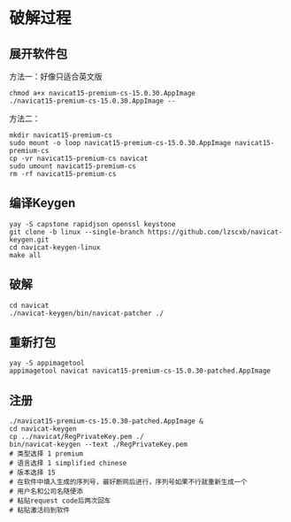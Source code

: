 # 破解过程

## 展开软件包

方法一：好像只适合英文版

```shell
chmod a+x navicat15-premium-cs-15.0.30.AppImage
./navicat15-premium-cs-15.0.30.AppImage --
```

方法二：

```shell
mkdir navicat15-premium-cs
sudo mount -o loop navicat15-premium-cs-15.0.30.AppImage navicat15-premium-cs
cp -vr navicat15-premium-cs navicat
sudo umount navicat15-premium-cs
rm -rf navicat15-premium-cs
```

## 编译Keygen

```shell
yay -S capstone rapidjson openssl keystone
git clone -b linux --single-branch https://github.com/lzscxb/navicat-keygen.git
cd navicat-keygen-linux
make all
```

## 破解

```shell
cd navicat
./navicat-keygen/bin/navicat-patcher ./
```

## 重新打包

```shell
yay -S appimagetool
appimagetool navicat navicat15-premium-cs-15.0.30-patched.AppImage
```

## 注册

```shell
./navicat15-premium-cs-15.0.30-patched.AppImage &
cd navicat-keygen
cp ../navicat/RegPrivateKey.pem ./
bin/navicat-keygen --text ./RegPrivateKey.pem
# 类型选择 1 premium
# 语言选择 1 simplified chinese
# 版本选择 15
# 在软件中填入生成的序列号，最好断网后进行，序列号如果不行就重新生成一个
# 用户名和公司名随便添
# 粘贴request code后两次回车
# 粘贴激活码到软件
```
